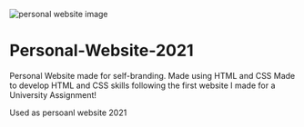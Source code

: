 ![personal website image](https://user-images.githubusercontent.com/72047699/122664679-c67a3a80-d19a-11eb-9539-e3e819a194c6.png)

# Personal-Website-2021

Personal Website made for self-branding. Made using HTML and CSS
Made to develop HTML and CSS skills following the first website I made for a University Assignment!

Used as persoanl website 2021 
